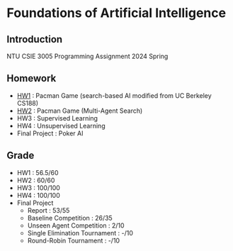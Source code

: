 # Foundations of Artificial Intelligence

## Introduction

NTU CSIE 3005 Programming Assignment
2024 Spring

## Homework

- [HW1](https://www.csie.ntu.edu.tw/~stchen/teaching/fai24/hw1/hw1.html) : Pacman Game (search-based AI modified from UC Berkeley CS188)
- [HW2](https://www.csie.ntu.edu.tw/~stchen/teaching/fai24/hw2/hw2.html) : Pacman Game (Multi-Agent Search)
- HW3 : Supervised Learning
- HW4 : Unsupervised Learning
- Final Project : Poker AI

## Grade

- HW1 : 56.5/60
- HW2 : 60/60
- HW3 : 100/100
- HW4 : 100/100
- Final Project
  - Report : 53/55
  - Baseline Competition : 26/35
  - Unseen Agent Competition : 2/10
  - Single Elimination Tournament : -/10
  - Round-Robin Tournament : -/10
